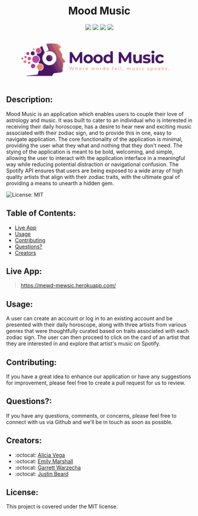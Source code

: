   <h1 align="center">Mood Music</h1>

  <p align="center">
    <img src="https://img.shields.io/github/repo-size/aejg-project/mood-music?style=plastic" />
    <img src="https://img.shields.io/github/languages/count/aejg-project/mood-music?style=plastic" />
    <img src="https://img.shields.io/github/languages/top/aejg-project/mood-music?style=plastic" />
    <img src="https://img.shields.io/github/last-commit/aejg-project/mood-music?style=plastic" />
  </p>
  
  ![gif](./media/Mood-Music.gif)

## Description:

Mood Music is an application which enables users to couple their love of astrology and music. It was built to cater to an individual who is interested in receiving their daily horoscope, has a desire to hear new and exciting music associated with their zodiac sign, and to provide this in one, easy to navigate application. The core functionality of the application is minimal, providing the user what they what and nothing that they don't need. The stying of the application is meant to be bold, welcoming, and simple, allowing the user to interact with the application interface in a meaningful way while reducing potential distraction or navigational confusion. The Spotify API ensures that users are being exposed to a wide array of high quality artists that align with their zodiac traits, with the ultimate goal of providing a means to unearth a hidden gem.

![License: MIT](https://img.shields.io/badge/License-MIT-yellow.svg)

## Table of Contents:

- [Live App](#installation)
- [Usage](#usage)
- [Contributing](#contributing)
- [Questions?](#tests)
- [Creators](#questions)

## Live App:

> https://mewd-mewsic.herokuapp.com/

## Usage:

A user can create an account or log in to an existing account and be presented with their daily horoscope, along with three artists from various genres that were thoughtfully curated based on traits associated with each zodiac sign. The user can then proceed to click on the card of an artist that they are interested in and explore that artist's music on Spotify.

## Contributing:

If you have a great idea to enhance our application or have any suggestions for improvement, please feel free to create a pull request for us to review.

## Questions?:

If you have any questions, comments, or concerns, please feel free to connect with us via Github and we'll be in touch as soon as possble.

## Creators:

- :octocat: [Alicia Vega](https://github.com/aliciavega731)<br />
- :octocat: [Emily Marshall](https://github.com/emarshall121)<br />
- :octocat: [Garrett Warzecha](https://github.com/gwarzecha)<br />
- :octocat: [Justin Beard](https://github.com/ATXiceman512)<br />

## License:

This project is covered under the MIT license.
